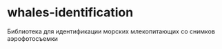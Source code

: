 # whales-identification
Библиотека для идентификации морских млекопитающих со снимков аэрофотосъемки
